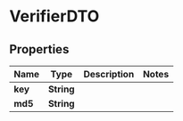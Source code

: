 

# VerifierDTO

## Properties

Name | Type | Description | Notes
------------ | ------------- | ------------- | -------------
**key** | **String** |  | 
**md5** | **String** |  | 



